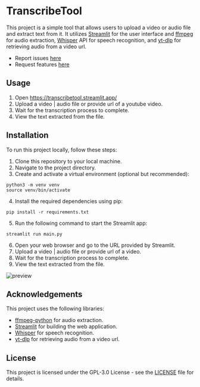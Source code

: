 # TranscribeTool

This project is a simple tool that allows users to upload a video or audio file and extract text from it. It utilizes [Streamlit](https://streamlit.io/) for the user interface and [ffmpeg](https://ffmpeg.org/) for audio extraction, [Whisper](https://openai.com/research/whisper) API for speech recognition, and [yt-dlp](https://github.com/yt-dlp/yt-dlp) for retrieving audio from a video url.


- Report issues [here](https://github.com/sameemul-haque/TranscribeTool/issues/new?labels=bug&projects=&template=bug_report.md&title=%5Bbug%5D) 
- Request features [here](https://github.com/sameemul-haque/TranscribeTool/issues/new?labels=enhancement&projects=&template=feature_request.md&title=%5Bfeat%5D)

## Usage

1. Open https://transcribetool.streamlit.app/
2. Upload a video | audio file or provide url of a youtube video.
3. Wait for the transcription process to complete.
4. View the text extracted from the file.

## Installation

To run this project locally, follow these steps:

1. Clone this repository to your local machine.
2. Navigate to the project directory.
3. Create and activate a virtual environment (optional but recommended):
```
python3 -m venv venv
source venv/bin/activate
```
4. Install the required dependencies using pip:
```
pip install -r requirements.txt
```

5. Run the following command to start the Streamlit app:

```
streamlit run main.py 
```

6. Open your web browser and go to the URL provided by Streamlit.
7. Upload a video | audio file or provide url of a video.
8. Wait for the transcription process to complete.
9. View the text extracted from the file.

![preview](https://raw.githubusercontent.com/sameemul-haque/VideoTool/preview/preview.png "preview")

## Acknowledgements

This project uses the following libraries:


- [ffmpeg-python](https://github.com/kkroening/ffmpeg-python) for audio extraction.
- [Streamlit](https://github.com/streamlit/streamlit) for building the web application.
- [Whisper](https://huggingface.co/openai/whisper-base.en) for speech recognition.
- [yt-dlp](https://github.com/yt-dlp/yt-dlp) for retrieving audio from a video url.

## License

This project is licensed under the GPL-3.0 License - see the [LICENSE](LICENSE) file for details.


<!-- 
streamlit==1.31.1
ffmpeg-python==0.2.0
openai-whisper==20231117
yt-dlp==2024.3.10
python-dotenv==1.0.1
temp==2020.7.2
-->
